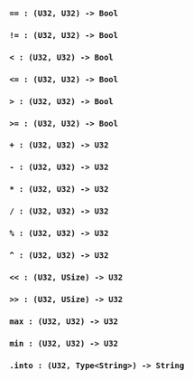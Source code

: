 <link rel="stylesheet" type="text/css" href="styles.css">

### `== : (U32, U32) -> Bool`

### `!= : (U32, U32) -> Bool`

### `< : (U32, U32) -> Bool`

### `<= : (U32, U32) -> Bool`

### `> : (U32, U32) -> Bool`

### `>= : (U32, U32) -> Bool`

### `+ : (U32, U32) -> U32`

### `- : (U32, U32) -> U32`

### `* : (U32, U32) -> U32`

### `/ : (U32, U32) -> U32`

### `% : (U32, U32) -> U32`

### `^ : (U32, U32) -> U32`

### `<< : (U32, USize) -> U32`

### `>> : (U32, USize) -> U32`

### `max : (U32, U32) -> U32`

### `min : (U32, U32) -> U32`

### `.into : (U32, Type<String>) -> String`
